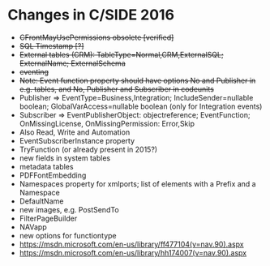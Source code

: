 # Changes in C/SIDE 2016

- ~~CFrontMayUsePermissions obsolete [verified]~~
- ~~SQL Timestamp [?]~~
- ~~External tables (CRM): TableType=Normal,CRM,ExternalSQL; ExternalName; ExternalSchema~~
- ~~eventing~~
- ~~Note: Event function property should have options No and Publisher in e.g. tables, and No, Publisher and Subscriber in codeunits~~
- Publisher => EventType=Business,Integration; IncludeSender=nullable boolean; GlobalVarAccess=nullable boolean (only for Integration events)
- Subscriber => EventPublisherObject: objectreference; EventFunction; OnMissingLicense, OnMissingPermission: Error,Skip
- Also Read, Write and Automation  
- EventSubscriberInstance property 
- TryFunction (or already present in 2015?)
- new fields in system tables
- metadata tables
- PDFFontEmbedding
- Namespaces property for xmlports; list of elements with a Prefix and a Namespace
- DefaultName
- new images, e.g. PostSendTo
- FilterPageBuilder
- NAVapp
- new options for functiontype
- https://msdn.microsoft.com/en-us/library/ff477104(v=nav.90).aspx
- https://msdn.microsoft.com/en-us/library/hh174007(v=nav.90).aspx
